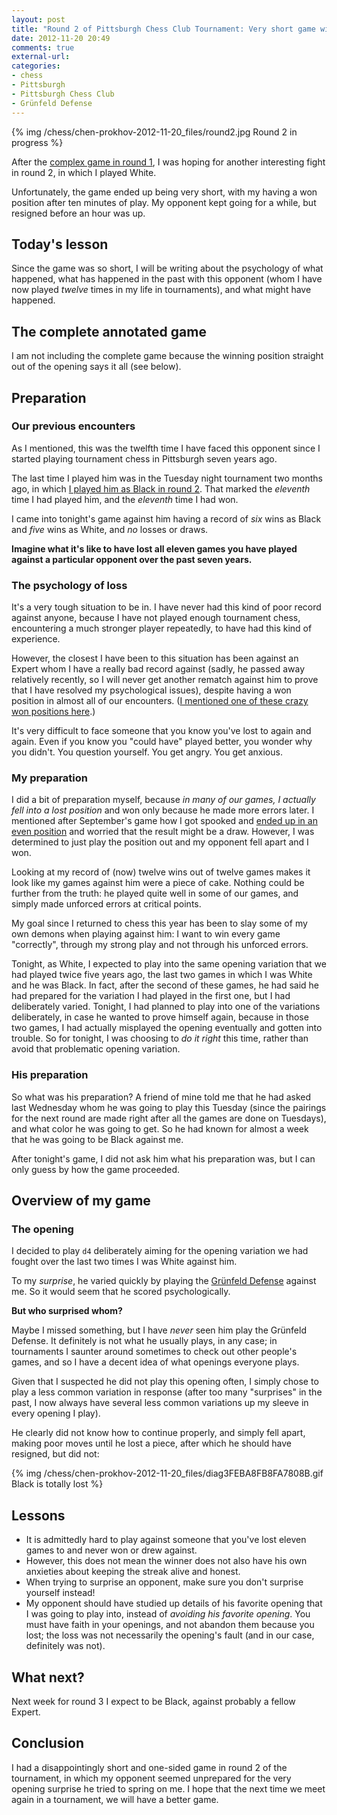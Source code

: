 ```yaml
---
layout: post
title: "Round 2 of Pittsburgh Chess Club Tournament: Very short game with  a note on psychology"
date: 2012-11-20 20:49
comments: true
external-url: 
categories: 
- chess
- Pittsburgh
- Pittsburgh Chess Club
- Grünfeld Defense
---
```

{% img /chess/chen-prokhov-2012-11-20_files/round2.jpg Round 2 in progress %}

After the [complex game in round 1](/blog/2012/11/13/round-1-of-pittsburgh-chess-club-tournament-revenge-of-the-knight/), I was hoping for another interesting fight in round 2, in which I played White.

Unfortunately, the game ended up being very short, with my having a won position after ten minutes of play. My opponent kept going for a while, but resigned before an hour was up.

## Today's lesson

Since the game was so short, I will be writing about the psychology of what happened, what has happened in the past with this opponent (whom I have now played *twelve* times in my life in tournaments), and what might have happened.

<!--more-->

## The complete annotated game

I am not including the complete game because the winning position straight out of the opening says it all (see below).

## Preparation

### Our previous encounters

As I mentioned, this was the twelfth time I have faced this opponent since I started playing tournament chess in Pittsburgh seven years ago.

The last time I played him was in the Tuesday night tournament two months ago, in which [I played him as Black in round 2](/blog/2012/09/12/round-2-of-the-pittsburgh-chess-club-tournament-winning-in-the-sicilian-defense-the-philosophy-and-psychology-of-struggle/). That marked the *eleventh* time I had played him, and the *eleventh* time I had won.

I came into tonight's game against him having a record of *six* wins as Black and *five* wins as White, and *no* losses or draws.

**Imagine what it's like to have lost all eleven games you have played against a particular opponent over the past seven years.**

### The psychology of loss

It's a very tough situation to be in. I have never had this kind of poor record against anyone, because I have not played enough tournament chess, encountering a much stronger player repeatedly, to have had this kind of experience.

However, the closest I have been to this situation has been against an Expert whom I have a really bad record against (sadly, he passed away relatively recently, so I will never get another rematch against him to prove that I have resolved my psychological issues), despite having a won position in almost all of our encounters. ([I mentioned one of these crazy won positions here](/blog/2012/09/26/the-worst-chess-move-i-ever-played/).)

It's very difficult to face someone that you know you've lost to again and again. Even if you know you "could have" played better, you wonder why you didn't. You question yourself. You get angry. You get anxious.

### My preparation

I did a bit of preparation myself, because *in many of our games, I actually fell into a lost position* and won only because he made more errors later. I mentioned after September's game how I got spooked and [ended up in an even position](/blog/2012/09/12/round-2-of-the-pittsburgh-chess-club-tournament-winning-in-the-sicilian-defense-the-philosophy-and-psychology-of-struggle/) and worried that the result might be a draw. However, I was determined to just play the position out and my opponent fell apart and I won.

Looking at my record of (now) twelve wins out of twelve games makes it look like my games against him were a piece of cake. Nothing could be further from the truth: he played quite well in some of our games, and simply made unforced errors at critical points.

My goal since I returned to chess this year has been to slay some of my own demons when playing against him: I want to win every game "correctly", through my strong play and not through his unforced errors.

Tonight, as White, I expected to play into the same opening variation that we had played twice five years ago, the last two games in which I was White and he was Black. In fact, after the second of these games, he had said he had prepared for the variation I had played in the first one, but I had deliberately varied. Tonight, I had planned to play into one of the variations deliberately, in case he wanted to prove himself again, because in those two games, I had actually misplayed the opening eventually and gotten into trouble. So for tonight, I was choosing to *do it right* this time, rather than avoid that problematic opening variation.

### His preparation

So what was his preparation? A friend of mine told me that he had asked last Wednesday whom he was going to play this Tuesday (since the pairings for the next round are made right after all the games are done on Tuesdays), and what color he was going to get. So he had known for almost a week that he was going to be Black against me.

After tonight's game, I did not ask him what his preparation was, but I can only guess by how the game proceeded.

## Overview of my game

### The opening

I decided to play `d4` deliberately aiming for the opening variation we had fought over the last two times I was White against him.

To my *surprise*, he varied quickly by playing the [Grünfeld Defense](http://en.wikipedia.org/wiki/Gr%C3%BCnfeld_Defence) against me. So it would seem that he scored psychologically.

**But who surprised whom?**

Maybe I missed something, but I have *never* seen him play the Grünfeld Defense. It definitely is not what he usually plays, in any case; in tournaments I saunter around sometimes to check out other people's games, and so I have a decent idea of what openings everyone plays.

Given that I suspected he did not play this opening often, I simply chose to play a less common variation in response (after too many "surprises" in the past, I now always have several less common variations up my sleeve in every opening I play).

He clearly did not know how to continue properly, and simply fell apart, making poor moves until he lost a piece, after which he should have resigned, but did not:

{% img /chess/chen-prokhov-2012-11-20_files/diag3FEBA8FB8FA7808B.gif Black is totally lost %}

## Lessons

- It is admittedly hard to play against someone that you've lost eleven games to and never won or drew against.
- However, this does not mean the winner does not also have his own anxieties about keeping the streak alive and honest.
- When trying to surprise an opponent, make sure you don't surprise yourself instead!
- My opponent should have studied up details of his favorite opening that I was going to play into, instead of *avoiding his favorite opening*. You must have faith in your openings, and not abandon them because you lost; the loss was not necessarily the opening's fault (and in our case, definitely was not).

## What next?

Next week for round 3 I expect to be Black, against probably a fellow Expert.

## Conclusion

I had a disappointingly short and one-sided game in round 2 of the tournament, in which my opponent seemed unprepared for the very opening surprise he tried to spring on me. I hope that the next time we meet again in a tournament, we will have a better game.
